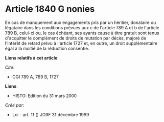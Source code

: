 # Article 1840 G nonies

En cas de manquement aux engagements pris par un héritier, donataire ou légataire dans les conditions prévues aux c de
l'article 789 A et b de l'article 789 B, celui-ci ou, le cas échéant, ses ayants cause à titre gratuit sont tenus d'acquitter
le complément de droits de mutation par décès, majoré de l'intérêt de retard prévu à l'article 1727 et, en outre, un droit
supplémentaire égal à la moitié de la réduction consentie.

**Liens relatifs à cet article**

_Cite_:

  - CGI 789 A, 789 B, 1727

**Liens**:

  - HISTO: Edition du 31 mars 2000

_Créé par_:

  - Loi - art. 11 () JORF 31 décembre 1999

